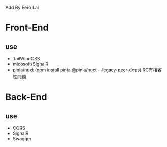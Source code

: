 Add By Eero Lai

# Front-End
## use
- TailWindCSS
- micosoft/SignalR
- pinia/nuxt (npm install pinia @pinia/nuxt --legacy-peer-deps) RC有相容性問題

# Back-End
## use
- CORS
- SignalR
- Swagger
